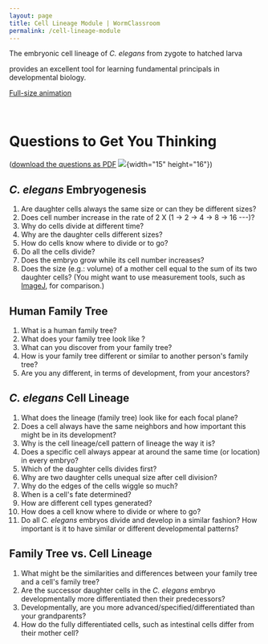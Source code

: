 ```yaml
---
layout: page
title: Cell Lineage Module | WormClassroom
permalink: /cell-lineage-module
---
```

The embryonic cell lineage of *C. elegans* from zygote to hatched larva

provides an excellent tool for learning fundamental principals in
developmental biology.

[Full-size
animation](/files/worm/CellLineage.swf "Full-size animation opens in new window")

 

Questions to Get You Thinking
=============================

([download the questions as PDF](files/worm/Cell-Lineage-Questions.pdf)
![](files/worm/pdf.gif){width="15" height="16"})

*C. elegans* Embryogenesis
--------------------------

1.  Are daughter cells always the same size or can they be different
    sizes?
2.  Does cell number increase in the rate of 2 X (1 -\> 2 -\> 4 -\> 8
    -\> 16 \-\--)?
3.  Why do cells divide at different time?
4.  Why are the daughter cells different sizes?
5.  How do cells know where to divide or to go?
6.  Do all the cells divide?
7.  Does the embryo grow while its cell number increases?
8.  Does the size (e.g.: volume) of a mother cell equal to the sum of
    its two daughter cells? (You might want to use measurement tools,
    such as
    [ImageJ](https://imagej.nih.gov/ij/ "ImageJ website: opens in new window"),
    for comparison.)

Human Family Tree
-----------------

1.  What is a human family tree?
2.  What does your family tree look like ?
3.  What can you discover from your family tree?
4.  How is your family tree different or similar to another person\'s
    family tree?
5.  Are you any different, in terms of development, from your ancestors?

*C. elegans* Cell Lineage
-------------------------

1.  What does the lineage (family tree) look like for each focal plane?
2.  Does a cell always have the same neighbors and how important this
    might be in its development?
3.  Why is the cell lineage/cell pattern of lineage the way it is?
4.  Does a specific cell always appear at around the same time (or
    location) in every embryo?
5.  Which of the daughter cells divides first?
6.  Why are two daughter cells unequal size after cell division?
7.  Why do the edges of the cells wiggle so much?
8.  When is a cell's fate determined?
9.  How are different cell types generated?
10. How does a cell know where to divide or where to go?
11. Do all *C. elegans* embryos divide and develop in a similar fashion?
    How important is it to have similar or different developmental
    patterns?

Family Tree vs. Cell Lineage
----------------------------

1.  What might be the similarities and differences between your family
    tree and a cell\'s family tree?
2.  Are the successor daughter cells in the *C. elegans* embryo
    developmentally more differentiated then their predecessors?
3.  Developmentally, are you more advanced/specified/differentiated than
    your grandparents?
4.  How do the fully differentiated cells, such as intestinal cells
    differ from their mother cell?
